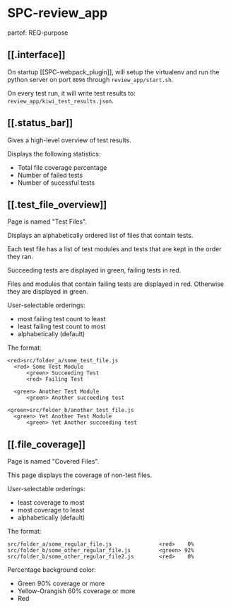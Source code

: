 # SPC-review_app
partof: REQ-purpose
###

## [[.interface]]

On startup [[SPC-webpack_plugin]], will setup the virtualenv and
run the python server on port `8096` through `review_app/start.sh`.

On every test run, it will write test results to: `review_app/kiwi_test_results.json`.

## [[.status_bar]]

Gives a high-level overview of test results.

Displays the following statistics:
* Total file coverage percentage
* Number of failed tests
* Number of sucessful tests


## [[.test_file_overview]] 

Page is named "Test Files".

Displays an alphabetically ordered list of files that contain tests.

Each test file has a list of test modules and tests that are kept in the order they ran.

Succeeding tests are displayed in green, failing tests in red.

Files and modules that contain failing tests are displayed in red.
Otherwise they are displayed in green.

User-selectable orderings:
* most failing test count to least
* least failing test count to most
* alphabetically (default)

The format:

```
<red>src/folder_a/some_test_file.js
  <red> Some Test Module
      <green> Succeeding Test 
      <red> Failing Test
	  
  <green> Another Test Module
      <green> Another succeeding test 

<green>src/folder_b/another_test_file.js
  <green> Yet Another Test Module
      <green> Yet Another succeeding test 
```

## [[.file_coverage]]

Page is named "Covered Files".

This page displays the coverage of non-test files.

User-selectable orderings:
* least coverage to most
* most coverage to least
* alphabetically (default)

The format:

```
src/folder_a/some_regular_file.js		    	<red>    0% 
src/folder_b/some_other_regular_file.js	        <green> 92% 
src/folder_b/some_other_regular_file2.js	    <red>    0% 
```

Percentage background color:
* Green 90% coverage or more
* Yellow-Orangish 60% coverage or more
* Red

